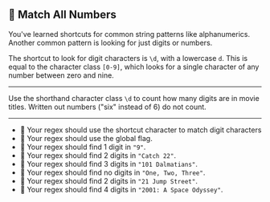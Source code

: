 🚀 Match All Numbers
--------------------

You've learned shortcuts for common string patterns like alphanumerics. Another common pattern is looking for just digits or numbers.

The shortcut to look for digit characters is `\d`, with a lowercase `d`. This is equal to the character class `[0-9]`, which looks for a single character of any number between zero and nine.

* * *

Use the shorthand character class `\d` to count how many digits are in movie titles. Written out numbers ("six" instead of 6) do not count.

* * *

*   🧪 Your regex should use the shortcut character to match digit characters
*   🧪 Your regex should use the global flag.
*   🧪 Your regex should find 1 digit in `"9"`.
*   🧪 Your regex should find 2 digits in `"Catch 22"`.
*   🧪 Your regex should find 3 digits in `"101 Dalmatians"`.
*   🧪 Your regex should find no digits in `"One, Two, Three"`.
*   🧪 Your regex should find 2 digits in `"21 Jump Street"`.
*   🧪 Your regex should find 4 digits in `"2001: A Space Odyssey"`.